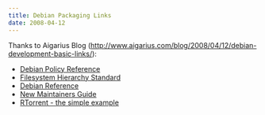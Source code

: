 ```yaml
---
title: Debian Packaging Links
date: 2008-04-12
---
```

Thanks to Aigarius  Blog (<a href="http://www.aigarius.com/blog/2008/04/12/debian-development-basic-links/">http://www.aigarius.com/blog/2008/04/12/debian-development-basic-links/</a>):

<ul><li><a href="http://www.debian.org/doc/debian-policy/">Debian Policy Reference</a></li><li><a href="http://www.pathname.com/fhs/">Filesystem Hierarchy Standard</a></li><li><a href="http://www.debian.org/doc/developers-reference/">Debian Reference</a></li><li><a href="http://www.debian.org/doc/maint-guide/">New Maintainers Guide</a></li><li><a href="http://freshmeat.net/projects/rtorrent/">RTorrent - the simple example</a></li></ul>

